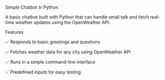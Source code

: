 Simple Chatbot in Python

A basic chatbot built with Python that can handle small talk and fetch real-time weather updates using the OpenWeather API.

Features

✅ Responds to basic greetings and questions

✅ Fetches weather data for any city using OpenWeather API

✅ Runs in a simple command-line interface

✅ Predefined inputs for easy testing
